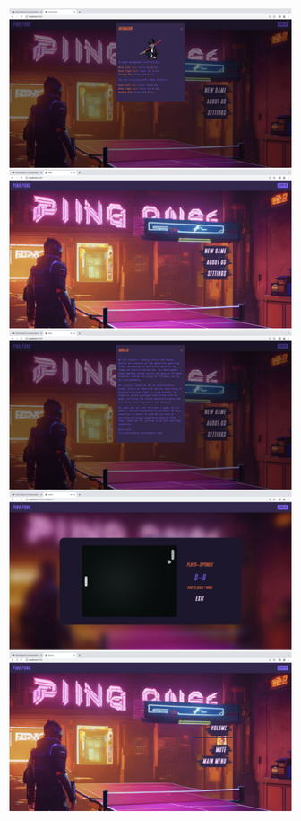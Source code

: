 <img src="readme/1.jpg" />
<img src="readme/2.jpg" />
<img src="readme/3.jpg" />
<img src="readme/4.jpg" />
<img src="readme/5.jpg" />
